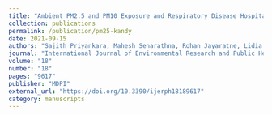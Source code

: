 ```yaml
---
title: "Ambient PM2.5 and PM10 Exposure and Respiratory Disease Hospitalization in Kandy, Sri Lanka"
collection: publications
permalink: /publication/pm25-kandy
date: 2021-09-15
authors: "Sajith Priyankara, Mahesh Senarathna, Rohan Jayaratne, Lidia Morawska, Sachith Abeysundara, Rohan Weerasooriya, Luke D. Knibbs, Shyamali C. Dharmage, Duminda Yasaratne, Gayan Bowatte"
journal: "International Journal of Environmental Research and Public Health"
volume: "18"
number: "18"
pages: "9617"
publisher: "MDPI"
external_url: "https://doi.org/10.3390/ijerph18189617"
category: manuscripts
---
```

